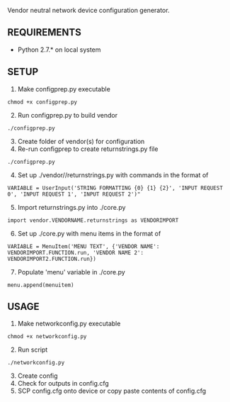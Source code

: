 Vendor neutral network device configuration generator.

## REQUIREMENTS
- Python 2.7.* on local system

## SETUP
1. Make configprep.py executable
```
chmod +x configprep.py
```
2. Run configprep.py to build vendor
```
./configprep.py
```
3. Create folder of vendor(s) for configuration
4. Re-run configprep to create returnstrings.py file
```
./configprep.py
```
4. Set up ./vendor/<VENDORNAME>/returnstrings.py with commands in the format of
```
VARIABLE = UserInput('STRING FORMATTING {0} {1} {2}', 'INPUT REQUEST 0', 'INPUT REQUEST 1', 'INPUT REQUEST 2')"
```
5. Import returnstrings.py into ./core.py
```
import vendor.VENDORNAME.returnstrings as VENDORIMPORT
```
6. Set up ./core.py with menu items in the format of
```
VARIABLE = MenuItem('MENU TEXT', {'VENDOR NAME': VENDORIMPORT.FUNCTION.run, 'VENDOR NAME 2': VENDORIMPORT2.FUNCTION.run})
```
7. Populate 'menu' variable in ./core.py
```
menu.append(menuitem)
```

## USAGE
1. Make networkconfig.py executable
```
chmod +x networkconfig.py
```
2. Run script
```
./networkconfig.py
```
3. Create config
4. Check for outputs in config.cfg
5. SCP config.cfg onto device or copy paste contents of config.cfg

